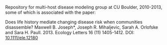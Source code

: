 Repository for multi-host disease modeling group at CU Boulder, 2010-2013, some of which is associated with the paper:

Does life history mediate changing disease risk when communities disassemble? Maxwell B. Joseph*, Joseph R. Mihaljevic, Sarah A. Orlofske and Sara H. Paull. 2013. Ecology Letters 16 (11) 1405-1412. DOI: [10.1111/ele.12180](http://dx.doi.org/10.1111/ele.12180)
